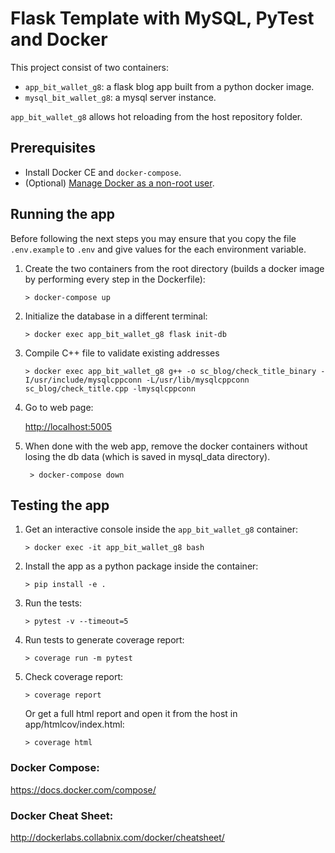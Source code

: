 # Flask Template with MySQL, PyTest and Docker


This project consist of two containers:
* `app_bit_wallet_g8`: a flask blog app built from a python docker image.
* `mysql_bit_wallet_g8`: a mysql server instance.

`app_bit_wallet_g8` allows hot reloading from the host repository folder.

## Prerequisites
* Install Docker CE and `docker-compose`.
* (Optional) [Manage Docker as a non-root user](https://docs.docker.com/engine/install/linux-postinstall/).

## Running the app
Before following the next steps you may ensure that you copy the file `.env.example` to `.env` and give values for the each environment variable.

1. Create the two containers from the root directory (builds a docker image by performing every step in the Dockerfile):
    ~~~~
    > docker-compose up 
    ~~~~

2. Initialize the database in a different terminal:
    ~~~~
    > docker exec app_bit_wallet_g8 flask init-db
    ~~~~
   
3. Compile C++ file to validate existing addresses
    ~~~~
    > docker exec app_bit_wallet_g8 g++ -o sc_blog/check_title_binary -I/usr/include/mysqlcppconn -L/usr/lib/mysqlcppconn sc_blog/check_title.cpp -lmysqlcppconn
    ~~~~

4. Go to web page:

    [http://localhost:5005](http://localhost:5005)

5. When done with the web app, remove the docker containers without losing the db data (which is saved in mysql_data 
   directory).
   ~~~~
    > docker-compose down
    ~~~~


## Testing the app
1. Get an interactive console inside the `app_bit_wallet_g8` container:
    ~~~~
    > docker exec -it app_bit_wallet_g8 bash
    ~~~~
2. Install the app as a python package inside the container:
    ~~~~
    > pip install -e .
    ~~~~
3. Run the tests:
    ~~~~
    > pytest -v --timeout=5
    ~~~~
4. Run tests to generate coverage report:
    ~~~~
    > coverage run -m pytest
    ~~~~
5. Check coverage report:
    ~~~~
    > coverage report
    ~~~~
   Or get a full html report and open it from the host in app/htmlcov/index.html:
    ~~~~
    > coverage html
    ~~~~
 

### Docker Compose:
https://docs.docker.com/compose/

### Docker Cheat Sheet:
http://dockerlabs.collabnix.com/docker/cheatsheet/

